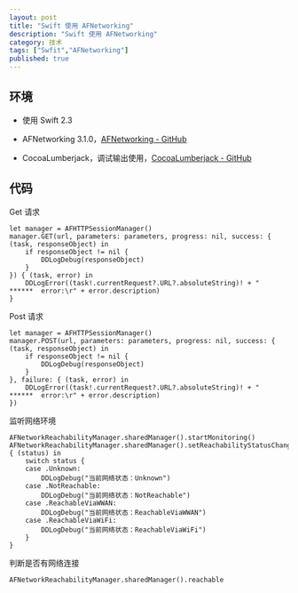 ```yaml
---
layout: post
title: "Swift 使用 AFNetworking"
description: "Swift 使用 AFNetworking"
category: 技术
tags: ["Swfit","AFNetworking"]
published: true
---
```


## 环境 ##

*	使用 Swift 2.3

*	AFNetworking 3.1.0，[AFNetworking - GitHub](https://github.com/AFNetworking/AFNetworking)

*	CocoaLumberjack，调试输出使用，[CocoaLumberjack - GitHub](https://github.com/CocoaLumberjack/CocoaLumberjack)

## 代码 ##

Get 请求

<pre><code class="language-swift">let manager = AFHTTPSessionManager()
manager.GET(url, parameters: parameters, progress: nil, success: { (task, responseObject) in
    if responseObject != nil {
        DDLogDebug(responseObject)
    }
}) { (task, error) in
    DDLogError((task!.currentRequest?.URL?.absoluteString)! + "  ******  error:\r" + error.description)
}
</code></pre>

Post 请求

<pre><code class="language-swift">let manager = AFHTTPSessionManager()
manager.POST(url, parameters: parameters, progress: nil, success: { (task, responseObject) in
    if responseObject != nil {
        DDLogDebug(responseObject)
    }
}, failure: { (task, error) in
    DDLogError((task!.currentRequest?.URL?.absoluteString)! + "  ******  error:\r" + error.description)
})
</code></pre>

监听网络环境

<pre><code class="language-swift">AFNetworkReachabilityManager.sharedManager().startMonitoring()
AFNetworkReachabilityManager.sharedManager().setReachabilityStatusChangeBlock { (status) in
    switch status {
    case .Unknown:
        DDLogDebug("当前网络状态：Unknown")
    case .NotReachable:
        DDLogDebug("当前网络状态：NotReachable")
    case .ReachableViaWWAN:
        DDLogDebug("当前网络状态：ReachableViaWWAN")
    case .ReachableViaWiFi:
        DDLogDebug("当前网络状态：ReachableViaWiFi")
    }
}
</code></pre>

判断是否有网络连接

<pre><code class="language-swift">AFNetworkReachabilityManager.sharedManager().reachable
</code></pre>